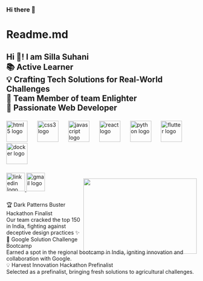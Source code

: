 ### Hi there 👋

# Readme.md
 <h2 align="left">Hi 👋! I am Silla Suhani <br>📚 Active Learner <br>💡 Crafting Tech Solutions for Real-World Challenges<br>🎲  Team Member of team Enlighter<br>🎯  Passionate Web Developer </h2>

###

<div align="left">
  <img src="https://cdn.jsdelivr.net/gh/devicons/devicon/icons/html5/html5-original.svg" height="56" alt="html5 logo"  />
  <img width="18" />
  <img src="https://cdn.jsdelivr.net/gh/devicons/devicon/icons/css3/css3-original.svg" height="56" alt="css3 logo"  />
  <img width="18" />
  <img src="https://cdn.jsdelivr.net/gh/devicons/devicon/icons/javascript/javascript-original.svg" height="56" alt="javascript logo"  />
  <img width="18" />
  <img src="https://cdn.jsdelivr.net/gh/devicons/devicon/icons/react/react-original.svg" height="56" alt="react logo"  />
  <img width="18" />
  <img src="https://cdn.jsdelivr.net/gh/devicons/devicon/icons/python/python-original.svg" height="56" alt="python logo"  />
  <img width="18" />
  <img src="https://cdn.jsdelivr.net/gh/devicons/devicon/icons/flutter/flutter-original.svg" height="56" alt="flutter logo"  />
  <img width="18" />
  <img src="https://cdn.jsdelivr.net/gh/devicons/devicon/icons/docker/docker-original.svg" height="56" alt="docker logo"  />
</div>

###

<div align="left">
  <a href="https://www.linkedin.com/in/silla-suhani-a90498240" target="_blank">
    <img src="https://img.shields.io/static/v1?message=LinkedIn&logo=linkedin&label=&color=0077B5&logoColor=white&labelColor=&style=for-the-badge" height="49" alt="linkedin logo"  />
  </a>
  <a href="sillasuhani2003@gmail.com" target="_blank">
    <img src="https://img.shields.io/static/v1?message=Gmail&logo=gmail&label=&color=D14836&logoColor=white&labelColor=&style=for-the-badge" height="49" alt="gmail logo"  />
  </a>
  </div>

###

<img align="right" height="200" width="300" style="margin-top: -60px; margin-bottom: -20px;" src="https://cdn.dribbble.com/userupload/8229530/file/original-0c54ddd4f88db8e1ae15367bbf7dd2f0.png?resize=900x" />




###

<p align="left">🏆 Dark Patterns Buster Hackathon Finalist<br>Our team cracked the top 150 in India, fighting against deceptive design practices ✨ <br>
🚀 Google Solution Challenge Bootcamp<br>Earned a spot in the regional bootcamp in India, igniting innovation and collaboration with Google.
<br>💡 Harvest Innovation Hackathon Prefinalist<br> Selected as a prefinalist, bringing fresh solutions to agricultural challenges.</p>

###

